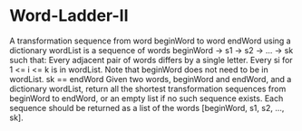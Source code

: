 # Word-Ladder-II
A transformation sequence from word beginWord to word endWord using a dictionary wordList is a sequence of words beginWord -> s1 -> s2 -> ... -> sk such that:  Every adjacent pair of words differs by a single letter. Every si for 1 &lt;= i &lt;= k is in wordList. Note that beginWord does not need to be in wordList. sk == endWord Given two words, beginWord and endWord, and a dictionary wordList, return all the shortest transformation sequences from beginWord to endWord, or an empty list if no such sequence exists. Each sequence should be returned as a list of the words [beginWord, s1, s2, ..., sk].
